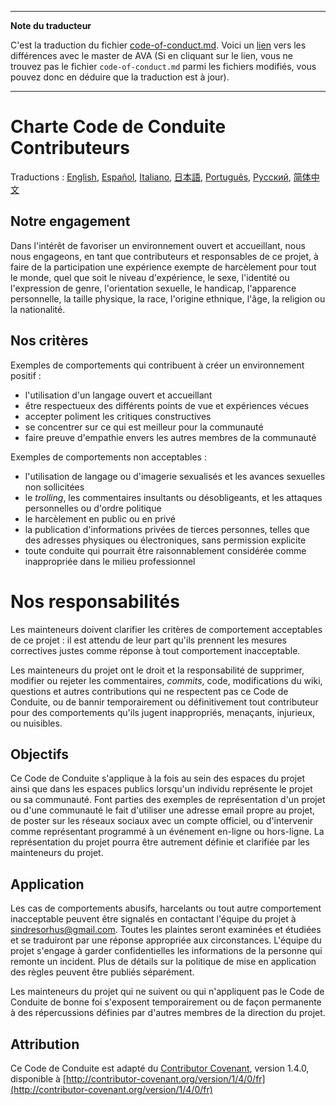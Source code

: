 ___
**Note du traducteur**

C'est la traduction du fichier [code-of-conduct.md](https://github.com/sindresorhus/ava/blob/master/code-of-conduct.md). Voici un [lien](https://github.com/sindresorhus/ava/compare/0c1dbf0e61846cdaa9f74653ee211013e5993dd1...master#diff-d3030a18b089fdb1fbfabf6e75e4aef0) vers les différences avec le master de AVA (Si en cliquant sur le lien, vous ne trouvez pas le fichier `code-of-conduct.md` parmi les fichiers modifiés, vous pouvez donc en déduire que la traduction est à jour).
___
# Charte Code de Conduite Contributeurs

Traductions : [English](https://github.com/sindresorhus/ava/blob/master/code-of-conduct.md), [Español](https://github.com/sindresorhus/ava-docs/blob/master/es_ES/code-of-conduct.md), [Italiano](https://github.com/sindresorhus/ava-docs/blob/master/it_IT/code-of-conduct.md), [日本語](https://github.com/sindresorhus/ava-docs/blob/master/ja_JP/code-of-conduct.md), [Português](https://github.com/sindresorhus/ava-docs/blob/master/pt_BR/code-of-conduct.md), [Русский](https://github.com/sindresorhus/ava-docs/blob/master/ru_RU/code-of-conduct.md), [简体中文](https://github.com/sindresorhus/ava-docs/blob/master/zh_CN/code-of-conduct.md)

## Notre engagement

Dans l'intérêt de favoriser un environnement ouvert et accueillant, nous nous
engageons, en tant que contributeurs et responsables de ce projet, à faire
de la participation une expérience exempte de harcèlement pour tout le
monde, quel que soit le niveau d'expérience, le sexe, l'identité ou
l'expression de genre, l'orientation sexuelle, le handicap, l'apparence
personnelle, la taille physique, la race, l'origine ethnique, l'âge, la
religion ou la nationalité.

## Nos critères

Exemples de comportements qui contribuent à créer un environnement positif :

* l'utilisation d'un langage ouvert et accueillant
* être respectueux des différents points de vue et expériences vécues
* accepter poliment les critiques constructives
* se concentrer sur ce qui est meilleur pour la communauté
* faire preuve d'empathie envers les autres membres de la communauté

Exemples de comportements non acceptables :

* l'utilisation de langage ou d'imagerie sexualisés et les avances sexuelles
non sollicitées
* le _trolling_, les commentaires insultants ou désobligeants, et les
attaques personnelles ou d'ordre politique
* le harcèlement en public ou en privé
* la publication d'informations privées de tierces personnes, telles que
  des adresses physiques ou électroniques, sans permission explicite
* toute conduite qui pourrait être raisonnablement considérée comme
inappropriée dans le milieu professionnel

# Nos responsabilités

Les mainteneurs doivent clarifier les critères de comportement acceptables
de ce projet : il est attendu de leur part qu'ils prennent les mesures
correctives justes comme réponse à tout comportement inacceptable.

Les mainteneurs du projet ont le droit et la responsabilité de supprimer,
modifier ou rejeter les commentaires, _commits_, code, modifications du wiki,
questions et autres contributions qui ne respectent pas ce Code de Conduite,
ou de bannir temporairement ou définitivement tout contributeur pour des
comportements qu'ils jugent inappropriés, menaçants, injurieux, ou nuisibles.

## Objectifs

Ce Code de Conduite s'applique à la fois au sein des espaces du projet
ainsi que dans les espaces publics lorsqu'un individu représente le projet
ou sa communauté. Font parties des exemples de représentation d'un projet ou
d'une communauté le fait d'utiliser une adresse email propre au projet, de
poster sur les réseaux sociaux avec un compte officiel, ou d'intervenir comme
représentant programmé à un événement en-ligne ou hors-ligne. La représentation
du projet pourra être autrement définie et clarifiée par les mainteneurs du
projet.

## Application

Les cas de comportements abusifs, harcelants ou tout autre comportement
inacceptable peuvent être signalés en contactant l'équipe du projet à
sindresorhus@gmail.com. Toutes les plaintes seront examinées et étudiées
et se traduiront par une réponse appropriée aux
circonstances. L'équipe du projet s'engage à garder confidentielles les
informations de la personne qui remonte un incident. Plus de détails sur
la politique de mise en application des règles peuvent être publiés séparément.

Les mainteneurs du projet qui ne suivent ou qui n'appliquent pas le Code de
Conduite de bonne foi s'exposent temporairement ou de façon permanente à des
répercussions définies par d'autres membres de la direction du projet.

## Attribution

Ce Code de Conduite est adapté du [Contributor Covenant](http://contributor-covenant.org),
version 1.4.0, disponible à
[http://contributor-covenant.org/version/1/4/0/fr](http://contributor-covenant.org/version/1/4/0/fr)

